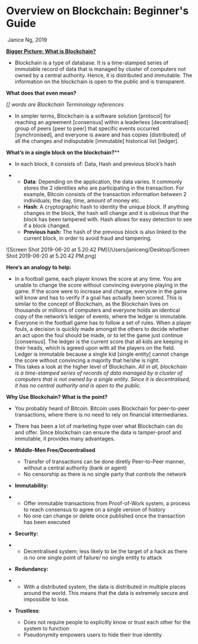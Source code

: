 # Overview on Blockchain: Beginner's Guide

​											Janice Ng, 2019

<u>**Bigger Picture: What is Blockchain?**</u> 

- Blockchain is a type of database. It is a time-stamped series of immutable record of data that is managed by cluster of computers not owned by a central authority. Hence, it is distributed and immutable. The information on the blockchain is open to the public and is transparent. 

**What does that even mean?** 

*[] words are Blockchain Terminology references*

- In simpler terms, Blockchain is a software solution [protocol] for reaching an agreement [consensus] within a leaderless [decentralised] group of peers [peer to peer] that specific events occurred [synchronised], and everyone is aware and has copies [distributed] of all the changes and indisputable [immutable] historical list [ledger]. 

  

**What’s in a single block on the blockchain?****

- In each block, it consists of: Data, Hash and previous block’s hash

- - **Data**: Depending on the application, the data varies. It commonly stores the 2 identities who are participating in the transaction.  For example, Bitcoin consists of the transaction information between 2 individuals; the day, time, amount of money etc. 
  - **Hash**: A cryptographic hash to identity the unique block. If anything changes in the block, the hash will change and it is obvious that the block has been tampered with. Hash allows for easy detection to see if a block changed. 
  - **Previous hash:** The hash of the previous block is also linked to the current block, in order to avoid fraud and tampering. 

![Screen Shot 2019-06-20 at 5.20.42 PM](/Users/janiceng/Desktop/Screen Shot 2019-06-20 at 5.20.42 PM.png)

**Here’s an analogy to help:** 

- In a football game, each player knows the score at any time. You are unable to change the score without convincing everyone playing in the game. If the score were to increase and change, everyone in the game will know and has to verify if a goal has actually been scored. This is similar to the concept of Blockchain, as the Blockchain lives on thousands or millions of computers and everyone holds an identical copy of the network’s ledger of events, where the ledger is immutable. 
- Everyone in the football game has to follow a set of rules. When a player fouls, a decision is quickly made amongst the others to decide whether an act upon the foul should be made, or to let the game just continue [consensus]. The ledger is the current score that all kids are keeping in their heads, which is agreed upon with all the players on the field. Ledger is immutable because a single kid [single entity] cannot change the score without convincing a majority that he/she is right. 
- This takes a look at the higher level of Blockchain. *All in all, blockchain is a time-stamped series of records of data managed by a cluster of computers that is not owned by a single entity. Since it is decentralised, it has no central authority and is open to the public.*

**Why Use Blockchain? What is the point?** 

- You probably heard of Bitcoin. Bitcoin uses Blockchain for peer-to-peer transactions, where there is no need to rely on financial intermediaries. 

- There has been a lot of marketing hype over what Blockchain can do and offer. Since blockchain can ensure the data is tamper-proof and immutable, it provides many advantages. 

- **Middle-Men Free/Decentralised**

  - Transfer of transactions can be done diretly Peer-to-Peer manner, without a central authority (bank or agent)
  - No censorship as there is no single party that controls the network 

- **Immutability:**

- - Offer immutable transactions from Proof-of-Work system, a process to reach consensus to agree on a single version of history
  - No one can change or delete once published once the transaction has been executed 

- **Security:** 

- - Decentralised system; less likely to be the target of a hack as there is no one single point of failure/ no single entity to attack

- **Redundancy:** 

- - With a distributed system, the data is distributed in multiple places around the world. This means that the data is extremely secure and impossible to lose. 

- **Trustless**:
  - Does not require people to explicitly know or trust each other for the system to function 
  - Pseudonymity empowers users to hide their true identity 